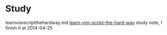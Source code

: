 Study
=====

learnvimscriptthehardway.md     [learn-vim-script-the-hard-way](http://learnvimscriptthehardway.stevelosh.com/) study note, I finish it at 2014-04-25

